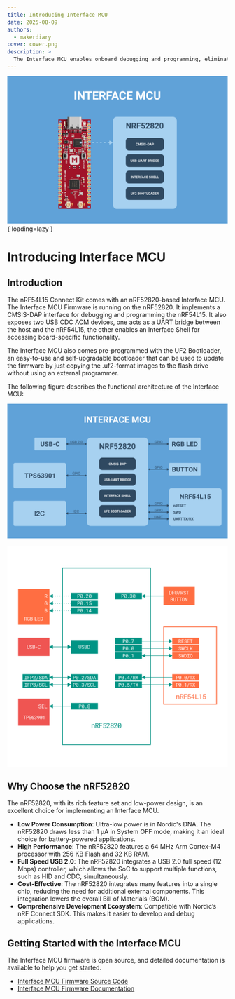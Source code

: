 ```yaml
---
title: Introducing Interface MCU
date: 2025-08-09
authors:
  - makerdiary
cover: cover.png
description: >
  The Interface MCU enables onboard debugging and programming, eliminating the need for external tools, while enabling access to board-specific features.
---
```


![](cover.png){ loading=lazy }

# Introducing Interface MCU

## Introduction

The nRF54L15 Connect Kit comes with an nRF52820-based Interface MCU. The Interface MCU Firmware is running on the nRF52820. It implements a CMSIS-DAP interface for debugging and programming the nRF54L15. It also exposes two USB CDC ACM devices, one acts as a UART bridge between the host and the nRF54L15, the other enables an Interface Shell for accessing board-specific functionality.

The Interface MCU also comes pre-programmed with the UF2 Bootloader, an easy-to-use and self-upgradable bootloader that can be used to update the firmware by just copying the .uf2-format images to the flash drive without using an external programmer.

The following figure describes the functional architecture of the Interface MCU:

![](./../../../assets/images/ifmcu-arch.png)

![](./../../../assets/images/ifmcu-pinout.png)

## Why Choose the nRF52820

The nRF52820, with its rich feature set and low-power design, is an excellent choice for implementing an Interface MCU.

- __Low Power Consumption__: Ultra-low power is in Nordic's DNA. The nRF52820 draws less than 1 µA in System OFF mode, making it an ideal choice for battery-powered applications.
- __High Performance__: The nRF52820 features a 64 MHz Arm Cortex-M4 processor with 256 KB Flash and 32 KB RAM.
- __Full Speed USB 2.0__: The nRF52820 integrates a USB 2.0 full speed (12 Mbps) controller, which allows the SoC to support multiple functions, such as HID and CDC, simultaneously.
- __Cost-Effective__: The nRF52820 integrates many features into a single chip, reducing the need for additional external components. This integration lowers the overall Bill of Materials (BOM).
- __Comprehensive Development Ecosystem__: Compatible with Nordic’s nRF Connect SDK. This makes it easier to develop and debug applications.

## Getting Started with the Interface MCU

The Interface MCU firmware is open source, and detailed documentation is available to help you get started.

<div class="grid cards" markdown>

-   [Interface MCU Firmware Source Code]
-   [Interface MCU Firmware Documentation]

</div>

[Interface MCU Firmware Source Code]: https://github.com/makerdiary/nrf54l15-connectkit/tree/main/applications/ifmcu_firmware
[Interface MCU Firmware Documentation]: ./../../../guides/ncs/applications/ifmcu.md
